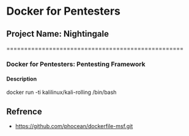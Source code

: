 # Docker for Pentesters
## Project Name: Nightingale
==================================================
### Docker for Pentesters: Pentesting Framework 

#### Description
docker run -ti kalilinux/kali-rolling /bin/bash



## Refrence 
- https://github.com/phocean/dockerfile-msf.git